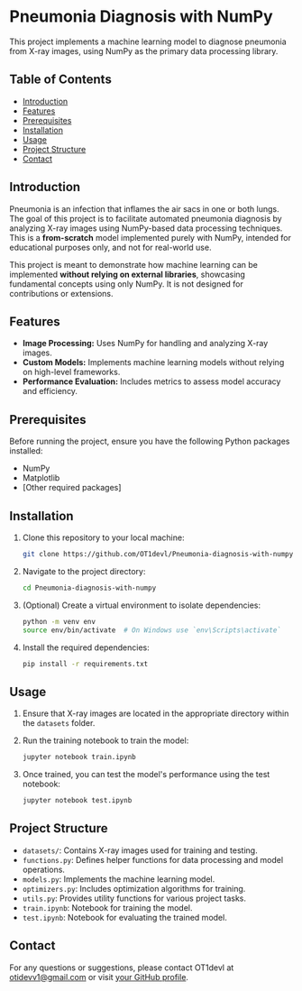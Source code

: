 # Pneumonia Diagnosis with NumPy

This project implements a machine learning model to diagnose pneumonia from X-ray images, using NumPy as the primary data processing library.

## Table of Contents

- [Introduction](#introduction)
- [Features](#features)
- [Prerequisites](#prerequisites)
- [Installation](#installation)
- [Usage](#usage)
- [Project Structure](#project-structure)
- [Contact](#contact)

## Introduction

Pneumonia is an infection that inflames the air sacs in one or both lungs. The goal of this project is to facilitate automated pneumonia diagnosis by analyzing X-ray images using NumPy-based data processing techniques. This is a **from-scratch** model implemented purely with NumPy, intended for educational purposes only, and not for real-world use.

This project is meant to demonstrate how machine learning can be implemented **without relying on external libraries**, showcasing fundamental concepts using only NumPy. It is not designed for contributions or extensions.

## Features

- **Image Processing:** Uses NumPy for handling and analyzing X-ray images.  
- **Custom Models:** Implements machine learning models without relying on high-level frameworks.  
- **Performance Evaluation:** Includes metrics to assess model accuracy and efficiency.  

## Prerequisites

Before running the project, ensure you have the following Python packages installed:

- NumPy  
- Matplotlib  
- [Other required packages]  

## Installation

1. Clone this repository to your local machine:

   ```bash
   git clone https://github.com/OT1devl/Pneumonia-diagnosis-with-numpy.git
   ```

2. Navigate to the project directory:

   ```bash
   cd Pneumonia-diagnosis-with-numpy
   ```

3. (Optional) Create a virtual environment to isolate dependencies:

   ```bash
   python -m venv env
   source env/bin/activate  # On Windows use `env\Scripts\activate`
   ```

4. Install the required dependencies:

   ```bash
   pip install -r requirements.txt
   ```

## Usage

1. Ensure that X-ray images are located in the appropriate directory within the `datasets` folder.  

2. Run the training notebook to train the model:

   ```bash
   jupyter notebook train.ipynb
   ```

3. Once trained, you can test the model's performance using the test notebook:

   ```bash
   jupyter notebook test.ipynb
   ```

## Project Structure

- `datasets/`: Contains X-ray images used for training and testing.  
- `functions.py`: Defines helper functions for data processing and model operations.  
- `models.py`: Implements the machine learning model.  
- `optimizers.py`: Includes optimization algorithms for training.  
- `utils.py`: Provides utility functions for various project tasks.  
- `train.ipynb`: Notebook for training the model.  
- `test.ipynb`: Notebook for evaluating the trained model.  

## Contact

For any questions or suggestions, please contact OT1devl at [otidevv1@gmail.com](mailto:otidevv1@gmail.com) or visit [your GitHub profile](https://github.com/OT1devl).

